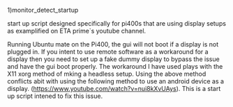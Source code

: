 1)monitor_detect_startup

start up script designed specifically for pi400s that are using display setups as examplified on ETA prime`s youtube channel.

Running Ubuntu mate on the Pi400, the gui will not boot if a display is not plugged in. If you intent to use remote software as a workaround for a display then you need to set up a fake dummy display to bypass the issue and have the gui boot properly. The workaround I have used plays with the X11 xorg method of mking a headless setup.
Using the above method conflicts abit with using the following method to use an android device as a display.
(https://www.youtube.com/watch?v=nui8kXvUAys).
This is a start up script intened to fix this issue.
